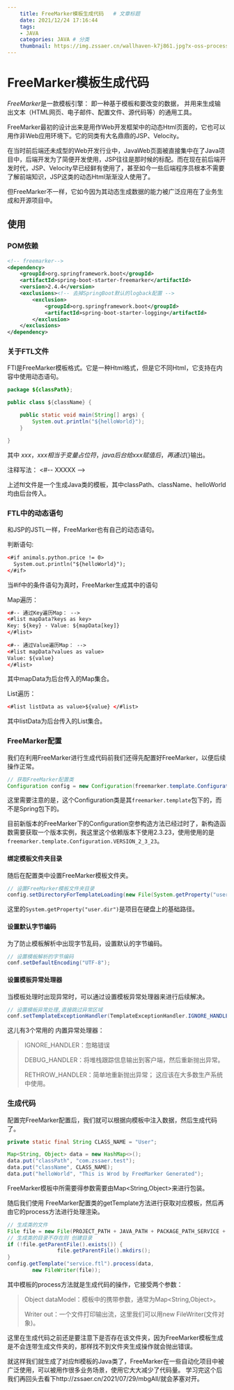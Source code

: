 ```yaml
---
    title: FreeMarker模板生成代码   # 文章标题  
    date: 2021/12/24 17:16:44
    tags:
    - JAVA
    categories: JAVA # 分类
    thumbnail: https://img.zssaer.cn/wallhaven-k7j861.jpg?x-oss-process=style/wallpaper # 略缩图
---
```


# FreeMarker模板生成代码

 *FreeMarker*是一款模板引擎： 即一种基于模板和要改变的数据， 并用来生成输出文本（HTML网页、电子邮件、配置文件、源代码等）的通用工具。 

FreeMarker最初的设计出来是用作Web开发框架中的动态Html页面的，它也可以用作非Web应用环境下。它的同类有大名鼎鼎的JSP、Velocity。

在当时前后端还未成型的Web开发行业中，JavaWeb页面被直接集中在了Java项目中，后端开发为了简便开发使用，JSP往往是那时候的标配。而在现在前后端开发时代，JSP、Velocity早已经鲜有使用了，甚至如今一些后端程序员根本不需要了解前端知识，JSP这类的动态Html渐渐没人使用了。

但FreeMarker不一样，它如今因为其动态生成数据的能力被广泛应用在了业务生成和开源项目中。

## 使用

### POM依赖

```xml
<!-- freemarker-->
<dependency>
    <groupId>org.springframework.boot</groupId>
    <artifactId>spring-boot-starter-freemarker</artifactId>
	<version>2.4.4</version>
    <exclusions><!-- 去掉SpringBoot默认的logback配置 -->
        <exclusion>
            <groupId>org.springframework.boot</groupId>
            <artifactId>spring-boot-starter-logging</artifactId>
        </exclusion>
    </exclusions>
</dependency>
```

### 关于FTL文件

FTl是FreeMarker模板格式。它是一种Html格式，但是它不同Html，它支持在内容中使用动态语句。

```java
package ${classPath};

public class ${className} {

    public static void main(String[] args) {
        System.out.println("${helloWorld}");
    }

}
```

其中 ${xxx} ，xxx 相当于变量占位符，java后台给xxx赋值后，再通过${}输出。

注释写法： <#-- XXXXX -->

上述ftl文件是一个生成Java类的模板，其中classPath、className、helloWorld均由后台传入。

### FTL中的动态语句

和JSP的JSTL一样，FreeMarker也有自己的动态语句。

判断语句:

```html
<#if animals.python.price != 0>
  System.out.println("${helloWorld}");
</#if>　
```

当#if中的条件语句为真时，FreeMarker生成其中的语句

Map遍历：

```html
<#-- 通过Key遍历Map： -->
<#list mapData?keys as key>
Key: ${key} - Value: ${mapData[key]}
</#list>
    
<#-- 通过Value遍历Map： -->
<#list mapData?values as value>
Value: ${value}
</#list>
```

其中mapData为后台传入的Map集合。

List遍历：

```html
<#list listData as value>${value} </#list>
```

其中listData为后台传入的List集合。



### FreeMarker配置

我们在利用FreeMarker进行生成代码前我们还得先配置好FreeMarker，以便后续操作正常。

```java
// 获取FreeMarker配置类
Configuration config = new Configuration(freemarker.template.Configuration.VERSION_2_3_23);
```

这里需要注意的是，这个Configuration类是其`freemarker.template`包下的，而不是Spring包下的。

目前新版本的FreeMarker下的Configuration空参构造方法已经过时了，新构造函数需要获取一个版本实例，我这里这个依赖版本下使用2.3.23，使用使用的是`freemarker.template.Configuration.VERSION_2_3_23`。

#### 绑定模板文件夹目录

随后在配置类中设置FreeMarker模板文件夹。

```java
// 设置FreeMarker模板文件夹目录
config.setDirectoryForTemplateLoading(new File(System.getProperty("user.dir")+"/admin-provider/src/test/resources/template"));
```

这里的`System.getProperty("user.dir")`是项目在硬盘上的基础路径。

#### 设置默认字节编码

为了防止模板解析中出现字节乱码，设置默认的字节编码。

```java
// 设置模板解析的字节编码
conf.setDefaultEncoding("UTF-8");
```

#### 设置模板异常处理器

当模板处理时出现异常时，可以通过设置模板异常处理器来进行后续解决。

```java
// 设置模板异常处理,直接跳过异常区域
conf.setTemplateExceptionHandler(TemplateExceptionHandler.IGNORE_HANDLER);
```

这儿有3个常用的 内置异常处理器：

> IGNORE_HANDLER：忽略错误
>
> DEBUG_HANDLER：将堆栈跟踪信息输出到客户端，然后重新抛出异常。
>
> RETHROW_HANDLER：简单地重新抛出异常； 这应该在大多数生产系统中使用。



### 生成代码

配置完FreeMarker配置后，我们就可以根据向模板中注入数据，然后生成代码了。

```java
private static final String CLASS_NAME = "User";

Map<String, Object> data = new HashMap<>();
data.put("classPath", "com.zssaer.test");
data.put("className", CLASS_NAME);
data.put("helloWorld", "This is Wrod by FreeMarker Generated");
```

FreeMarker模板中所需要得参数需要由Map<String,Object>来进行包装。

随后我们使用 FreeMarker配置类的getTemplate方法进行获取对应模板，然后再由它的process方法进行处理渲染。

```java
// 生成类的文件
File file = new File(PROJECT_PATH + JAVA_PATH + PACKAGE_PATH_SERVICE + CLASS_NAME + ".java");
// 生成类的目录不存在则 创建目录
if (!file.getParentFile().exists()) {
                file.getParentFile().mkdirs();
}
config.getTemplate("service.ftl").process(data,
        new FileWriter(file));
```

其中模板的process方法就是生成代码的操作，它接受两个参数：

> Object dataModel：模板中的携带参数，通常为Map<String,Object>。
>
> Writer out：一个文件打印输出流，这里我们可以用new FileWriter(文件对象)。

这里在生成代码之前还是要注意下是否存在该文件夹，因为FreeMarker模板生成是不会连带生成文件夹的，那样找不到文件夹生成操作就会抛出错误。

就这样我们就生成了对应ftl模板的Java类了，FreeMarker在一些自动化项目中被广泛使用，可以被用作很多业务场景，使用它大大减少了代码量。
学习完这个后我们再回头去看下http://zssaer.cn/2021/07/29/mbgAll/就会茅塞对开。